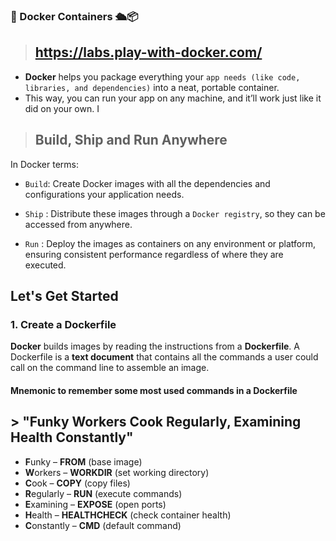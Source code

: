 
### 🐳 Docker Containers 🛳️📦

> ## https://labs.play-with-docker.com/

 - **Docker** helps you package everything your ` app needs (like code, libraries, and dependencies) ` into a neat, portable container. 
 - This way, you can run your app on any machine, and it’ll work just like it did on your own. I

> ## Build, Ship and Run Anywhere

In Docker terms:
  
  - `Build`: Create Docker images with all the dependencies and configurations your application needs.
  
  - `Ship` : Distribute these images through a `Docker registry`, so they can be accessed from anywhere.
  
  - `Run`  : Deploy the images as containers on any environment or platform, ensuring consistent performance regardless of where they are executed.


## Let's Get Started
### 1. Create a Dockerfile

  **Docker** builds images by reading the instructions from a **Dockerfile**. 
  A Dockerfile is a **text document** that contains all the commands a user could call on the command line to assemble an image.

#### Mnemonic to remember some most used commands in a Dockerfile 
##  > **"Funky Workers Cook Regularly, Examining Health Constantly"**
  
   - **F**unky – **FROM** (base image)
   - **W**orkers – **WORKDIR** (set working directory)
   - **C**ook – **COPY** (copy files)
   - **R**egularly – **RUN** (execute commands)
   - **E**xamining – **EXPOSE** (open ports)
   - **H**ealth – **HEALTHCHECK** (check container health)
   - **C**onstantly – **CMD** (default command)
 
